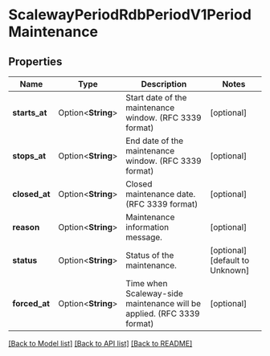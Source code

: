 # ScalewayPeriodRdbPeriodV1PeriodMaintenance

## Properties

Name | Type | Description | Notes
------------ | ------------- | ------------- | -------------
**starts_at** | Option<**String**> | Start date of the maintenance window. (RFC 3339 format) | [optional]
**stops_at** | Option<**String**> | End date of the maintenance window. (RFC 3339 format) | [optional]
**closed_at** | Option<**String**> | Closed maintenance date. (RFC 3339 format) | [optional]
**reason** | Option<**String**> | Maintenance information message. | [optional]
**status** | Option<**String**> | Status of the maintenance. | [optional][default to Unknown]
**forced_at** | Option<**String**> | Time when Scaleway-side maintenance will be applied. (RFC 3339 format) | [optional]

[[Back to Model list]](../README.md#documentation-for-models) [[Back to API list]](../README.md#documentation-for-api-endpoints) [[Back to README]](../README.md)



